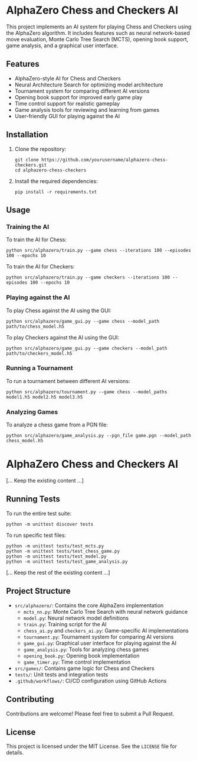 
# AlphaZero Chess and Checkers AI

This project implements an AI system for playing Chess and Checkers using the AlphaZero algorithm. It includes features such as neural network-based move evaluation, Monte Carlo Tree Search (MCTS), opening book support, game analysis, and a graphical user interface.

## Features

- AlphaZero-style AI for Chess and Checkers
- Neural Architecture Search for optimizing model architecture
- Tournament system for comparing different AI versions
- Opening book support for improved early game play
- Time control support for realistic gameplay
- Game analysis tools for reviewing and learning from games
- User-friendly GUI for playing against the AI

## Installation

1. Clone the repository:
   ```
   git clone https://github.com/yourusername/alphazero-chess-checkers.git
   cd alphazero-chess-checkers
   ```

2. Install the required dependencies:
   ```
   pip install -r requirements.txt
   ```

## Usage

### Training the AI

To train the AI for Chess:
```
python src/alphazero/train.py --game chess --iterations 100 --episodes 100 --epochs 10
```

To train the AI for Checkers:
```
python src/alphazero/train.py --game checkers --iterations 100 --episodes 100 --epochs 10
```

### Playing against the AI

To play Chess against the AI using the GUI:
```
python src/alphazero/game_gui.py --game chess --model_path path/to/chess_model.h5
```

To play Checkers against the AI using the GUI:
```
python src/alphazero/game_gui.py --game checkers --model_path path/to/checkers_model.h5
```

### Running a Tournament

To run a tournament between different AI versions:
```
python src/alphazero/tournament.py --game chess --model_paths model1.h5 model2.h5 model3.h5
```

### Analyzing Games

To analyze a chess game from a PGN file:
```
python src/alphazero/game_analysis.py --pgn_file game.pgn --model_path chess_model.h5
```


# AlphaZero Chess and Checkers AI

[... Keep the existing content ...]

## Running Tests

To run the entire test suite:

```
python -m unittest discover tests
```

To run specific test files:

```
python -m unittest tests/test_mcts.py
python -m unittest tests/test_chess_game.py
python -m unittest tests/test_model.py
python -m unittest tests/test_game_analysis.py
```

[... Keep the rest of the existing content ...]

## Project Structure

- `src/alphazero/`: Contains the core AlphaZero implementation
  - `mcts_nn.py`: Monte Carlo Tree Search with neural network guidance
  - `model.py`: Neural network model definitions
  - `train.py`: Training script for the AI
  - `chess_ai.py` and `checkers_ai.py`: Game-specific AI implementations
  - `tournament.py`: Tournament system for comparing AI versions
  - `game_gui.py`: Graphical user interface for playing against the AI
  - `game_analysis.py`: Tools for analyzing chess games
  - `opening_book.py`: Opening book implementation
  - `game_timer.py`: Time control implementation
- `src/games/`: Contains game logic for Chess and Checkers
- `tests/`: Unit tests and integration tests
- `.github/workflows/`: CI/CD configuration using GitHub Actions

## Contributing

Contributions are welcome! Please feel free to submit a Pull Request.

## License

This project is licensed under the MIT License. See the `LICENSE` file for details.

